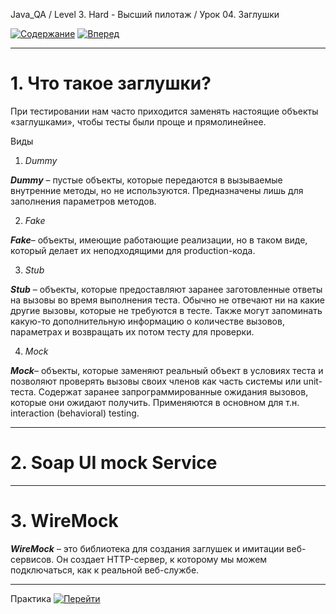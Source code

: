 Java_QA / Level 3. Hard - Высший пилотаж / Урок 04. Заглушки

[![Содержание](https://img.shields.io/badge/-%D0%A1%D0%BE%D0%B4%D0%B5%D1%80%D0%B6%D0%B0%D0%BD%D0%B8%D0%B5-purple)](README.md)
[![Вперед](https://img.shields.io/badge/-%D0%92%D0%BF%D0%B5%D1%80%D0%B5%D0%B4-brightgreen)](2.%20Практика.md)

***

# 1. Что такое заглушки?

При тестировании нам часто приходится заменять настоящие объекты «заглушками», чтобы тесты были проще и прямолинейнее.

Виды

1. *Dummy* 

***Dummy*** – пустые объекты, которые передаются в вызываемые внутренние методы, но не используются. 
Предназначены лишь для заполнения параметров методов. 

2. *Fake* 

***Fake***– объекты, имеющие работающие реализации, но в таком виде, 
который делает их неподходящими для production-кода. 

3. *Stub* 

***Stub*** – объекты, которые предоставляют заранее заготовленные ответы на вызовы во время выполнения теста. 
Обычно не отвечают ни на какие другие вызовы, которые не требуются в тесте. 
Также могут запоминать какую-то дополнительную информацию о количестве вызовов, 
параметрах и возвращать их потом тесту для проверки. 

4. *Mock* 

***Mock***– объекты, которые заменяют реальный объект в условиях теста и 
позволяют проверять вызовы своих членов как часть системы или unit-теста. 
Содержат заранее запрограммированные ожидания вызовов, которые они ожидают получить. 
Применяются в основном для т.н. interaction (behavioral) testing.

***

# 2. Soap UI mock Service

***

# 3. WireMock

***WireMock*** – это библиотека для создания заглушек и имитации веб-сервисов. 
Он создает HTTP-сервер, к которому мы можем подключаться, как к реальной веб-службе.

***

Практика [![Перейти](https://img.shields.io/badge/-%D0%9F%D0%B5%D1%80%D0%B5%D0%B9%D1%82%D0%B8-blue)](2.%20Практика.md)